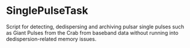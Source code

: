 # SinglePulseTask
Script for detecting, dedispersing and archiving pulsar single pulses such as Giant Pulses from the Crab from baseband data without running into dedispersion-related memory issues.

